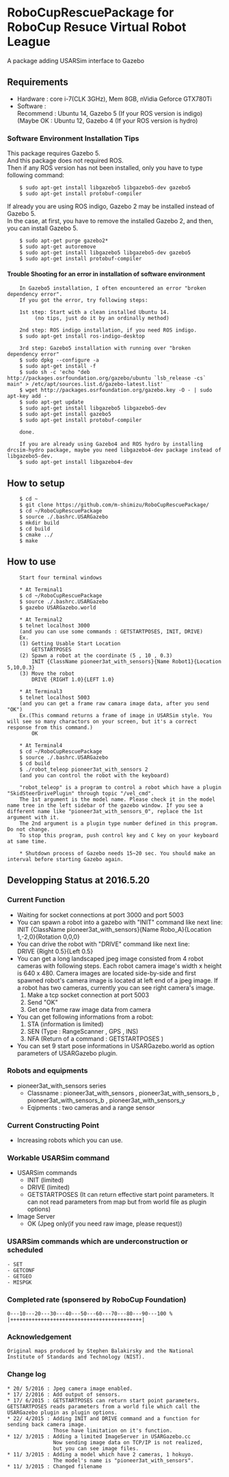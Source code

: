 # RoboCupRescuePackage for RoboCup Resuce Virtual Robot League
A package adding USARSim interface to Gazebo


## Requirements
* Hardware : core i-7(CLK 3GHz), Mem 8GB, nVidia Geforce GTX780Ti
* Software :  
  Recommend : Ubuntu 14, Gazebo 5 (If your ROS version is indigo)  
 (Maybe OK  : Ubuntu 12, Gazebo 4 (If your ROS version is hydro)  

### Software Environment Installation Tips  
This package requires Gazebo 5.  
And this package does not required ROS.  
Then if any ROS version has not been installed, only you have to type following command:  

        $ sudo apt-get install libgazebo5 libgazebo5-dev gazebo5
        $ sudo apt-get install protobuf-compiler  

If already you are using ROS indigo, Gazebo 2 may be installed instead of Gazebo 5.  
In the case, at first, you have to remove the installed Gazebo 2, and then, you can install Gazebo 5.

        $ sudo apt-get purge gazebo2*  
        $ sudo apt-get autoremove  
        $ sudo apt-get install libgazebo5 libgazebo5-dev gazebo5  
        $ sudo apt-get install protobuf-compiler  

#### Trouble Shooting for an error in installation of software environment   
        In Gazebo5 installation, I often encountered an error "broken dependency error".  
        If you got the error, try following steps:  

        1st step: Start with a clean installed Ubuntu 14.  
             (no tips, just do it by an ordinally method)  

        2nd step: ROS indigo installation, if you need ROS indigo.  
        $ sudo apt-get install ros-indigo-desktop  

        3rd step: Gazebo5 installation with running over "broken dependency error"  
        $ sudo dpkg --configure -a  
        $ sudo apt-get install -f  
        $ sudo sh -c 'echo "deb http://packages.osrfoundation.org/gazebo/ubuntu `lsb_release -cs` main" > /etc/apt/sources.list.d/gazebo-latest.list'  
        $ wget http://packages.osrfoundation.org/gazebo.key -O - | sudo apt-key add -  
        $ sudo apt-get update  
        $ sudo apt-get install libgazebo5 libgazebo5-dev  
        $ sudo apt-get install gazebo5  
        $ sudo apt-get install protobuf-compiler  

        done.  
        
        If you are already using Gazebo4 and ROS hydro by installing drcsim-hydro package, maybe you need libgazebo4-dev package instead of libgazebo5-dev.  
        $ sudo apt-get install libgazebo4-dev  

        
## How to setup  
        $ cd ~  
        $ git clone https://github.com/m-shimizu/RoboCupRescuePackage/  
        $ cd ~/RoboCupRescuePackage  
        $ source ./.bashrc.USARGazebo  
        $ mkdir build  
        $ cd build  
        $ cmake ../  
        $ make  


## How to use  
        Start four terminal windows  

        * At Terminal1  
        $ cd ~/RoboCupRescuePackage  
        $ source ./.bashrc.USARGazebo  
        $ gazebo USARGazebo.world  
        
        * At Terminal2  
        $ telnet localhost 3000  
        (and you can use some commands : GETSTARTPOSES, INIT, DRIVE)  
        Ex.  
        (1) Getting Usable Start Location  
            GETSTARTPOSES  
        (2) Spawn a robot at the coordinate (5 , 10 , 0.3)  
            INIT {ClassName pioneer3at_with_sensors}{Name Robot1}{Location 5,10,0.3}  
        (3) Move the robot  
            DRIVE {RIGHT 1.0}{LEFT 1.0}  
        
        * At Terminal3  
        $ telnet localhost 5003  
        (and you can get a frame raw camara image data, after you send "OK")  
        Ex.(This command returns a frame of image in USARSim style. You will see so many charactors on your screen, but it's a correct response from this command.)  
            OK  
        
        * At Terminal4  
        $ cd ~/RoboCupRescuePackage  
        $ source ./.bashrc.USARGazebo  
        $ cd build  
        $ ./robot_teleop pioneer3at_with_sensors 2  
        (and you can control the robot with the keyboard)  

        "robot_teleop" is a program to control a robot which have a plugin "SkidSteerDrivePlugin" through topic "/vel_cmd".  
        The 1st argument is the model name. Please check it in the model name tree in the left sidebar of the gazebo window. If you see a different name like "pioneer3at_with_sensors_0", replace the 1st argument with it.   
        The 2nd argument is a plugin type number defined in this program. Do not change.  
        To stop this program, push control key and C key on your keyboard at same time.  
        
        * Shutdown process of Gazebo needs 15~20 sec. You should make an interval before starting Gazebo again.  


## Developping Status at 2016.5.20  

### Current Function  
* Waiting for socket connections at port 3000 and port 5003  
* You can spawn a robot into a gazebo with "INIT" command like next line:  
    INIT {ClassName pioneer3at_with_sensors}{Name Robo_A}{Location 1,-2,0}{Rotation 0,0,0}  
* You can drive the robot with "DRIVE" command like next line:  
    DRIVE {Right 0.5}{Left 0.5}  
* You can get a long landscaped jpeg image consisted from 4 robot cameras with following steps. Each robot camera image's width x height is 640 x 480. Camera images are located side-by-side and first spawned robot's camera image is located at left end of a jpeg image. If a robot has two cameras, currently you can see right camera's image.  
    1. Make a tcp socket connection at port 5003  
    2. Send "OK"  
    3. Get one frame raw image data from camera  
* You can get following informations from a robot:  
    1. STA (information is limited)
    2. SEN (Type : RangeScanner , GPS , INS)
    3. NFA (Return of a command : GETSTARTPOSES )
* You can set 9 start pose informations in USARGazebo.world as option parameters of USARGazebo plugin.  

### Robots and equipments
* pioneer3at_with_sensors series
    - Classname : pioneer3at_with_sensors , pioneer3at_with_sensors_b , pioneer3at_with_sensors_b , pioneer3at_with_sensors_y  
    - Eqipments : two cameras and a range sensor  

### Current Constructing Point  
* Increasing robots which you can use.

### Workable USARSim command  
* USARSim commands  
    - INIT (limited)  
    - DRIVE (limited)  
    - GETSTARTPOSES (It can return effective start point parameters. It can not read parameters from map but from world file as plugin options)  
* Image Server  
    - OK (Jpeg only(if you need raw image, please request))  

### USARSim commands which are underconstruction or scheduled  
    - SET  
    - GETCONF  
    - GETGEO  
    - MISPGK  

### Completed rate (sponsered by RoboCup Foundation)  
    0---10---20---30---40---50---60---70---80---90---100 %  
    |+++++++++++++++++++++++++++++++++++++++++++|  

### Acknowledgement  
    Original maps produced by Stephen Balakirsky and the National Institute of Standards and Technology (NIST).  

### Change log  
    * 20/ 5/2016 : Jpeg camera image enabled.
    * 17/ 2/2016 : Add output of sensors.
    * 17/ 6/2015 : GETSTARTPOSES can return start point parameters. GETSTARTPOSES reads parameters from a world file which call the USARGazebo plugin as plugin options.  
    * 22/ 4/2015 : Adding INIT and DRIVE command and a function for sending back camera image.  
                   Those have limitation on it's function.  
    * 12/ 3/2015 : Adding a limited ImageServer in USARGazebo.cc  
                   Now sending image data on TCP/IP is not realized,  
                   but you can see image files.  
    * 11/ 3/2015 : Adding a model which have 2 cameras, 1 hokuyo.  
                   The model's name is "pioneer3at_with_sensors".  
    * 11/ 3/2015 : Changed filename  
